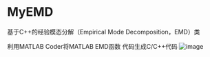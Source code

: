 # MyEMD
基于C++的经验模态分解（Empirical Mode Decomposition，EMD）类

利用MATLAB Coder将MATLAB EMD函数 代码生成C/C++代码
![image](https://github.com/fanzz1/MyEMD/assets/95949202/19f775be-a72e-40d9-91e5-4d8f4e4a2c0b)
